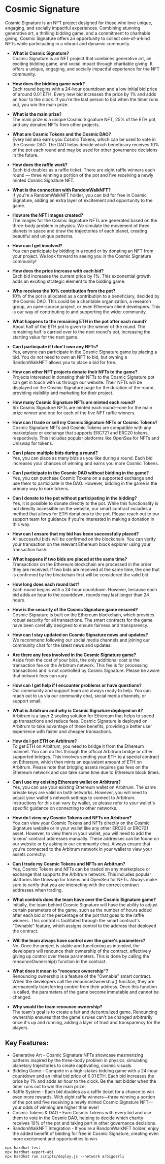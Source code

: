 # Cosmic Signature

Cosmic Signature is an NFT project designed for those who love unique, engaging, and socially impactful experiences. Combining stunning generative art, a thrilling bidding game, and a commitment to charitable giving, Cosmic Signature offers an opportunity to collect one-of-a-kind NFTs while participating in a vibrant and dynamic community.

- **What is Cosmic Signature?**  
Cosmic Signature is an NFT project that combines generative art, an exciting bidding game, and social impact through charitable giving. It offers a unique, engaging, and socially impactful experience for the NFT community.

- **How does the bidding game work?**  
Each round begins with a 24-hour countdown and a low initial bid price of around 0.01 ETH. Every new bid increases the price by 1% and adds an hour to the clock. If you're the last person to bid when the timer runs out, you win the main prize.

- **What is the main prize?**  
The main prize is a unique Cosmic Signature NFT, 25% of the ETH pot, and any donated NFTs from other projects.

- **What are Cosmic Tokens and the Cosmic DAO?**  
Every bid also earns you Cosmic Tokens, which can be used to vote in the Cosmic DAO. The DAO helps decide which beneficiary receives 10% of the pot each round and may be used for other governance decisions in the future.

- **How does the raffle work?**  
Each bid doubles as a raffle ticket. There are eight raffle winners each round — three winning a portion of the pot and five receiving a newly minted Cosmic Signature NFT.

- **What is the connection with RandomWalkNFT?**  
If you're a RandomWalkNFT holder, you can bid for free in Cosmic Signature, adding an extra layer of excitement and opportunity to the game.

- **How are the NFT images created?**  
The images for the Cosmic Signature NFTs are generated based on the three-body problem in physics. We simulate the movement of three planets in space and draw the trajectories of each planet, creating beautiful and unique patterns.

- **How can I get involved?**  
You can participate by bidding in a round or by donating an NFT from your project. We look forward to seeing you in the Cosmic Signature community!

- **How does the price increase with each bid?**  
Each bid increases the current price by 1%. This exponential growth adds an exciting strategic element to the bidding game.

- **Who receives the 10% contribution from the pot?**  
10% of the pot is allocated as a contribution to a beneficiary, decided by the Cosmic DAO. This could be a charitable organization, a research group, an open-source project, or even Ethereum client developers. This is our way of contributing to and supporting the wider community.

- **What happens to the remaining ETH in the pot after each round?**  
About half of the ETH pot is given to the winner of the round. The remaining half is carried over to the next round's pot, increasing the starting value for the next game.

- **Can I participate if I don't own any NFTs?**  
Yes, anyone can participate in the Cosmic Signature game by placing a bid. You do not need to own an NFT to bid, but owning a RandomWalkNFT allows you to place a bid for free.

- **How can other NFT projects donate their NFTs to the game?**  
Projects interested in donating their NFTs to the Cosmic Signature pot can get in touch with us through our website. Their NFTs will be displayed on the Cosmic Signature page for the duration of the round, providing visibility and marketing for their project.

- **How many Cosmic Signature NFTs are minted each round?**  
Six Cosmic Signature NFTs are minted each round—one for the main prize winner and one for each of the five NFT raffle winners.

- **How can I trade or sell my Cosmic Signature NFTs or Cosmic Tokens?**  
Cosmic Signature NFTs and Cosmic Tokens are compatible with any marketplace or exchange that supports ERC721 and ERC20 tokens, respectively. This includes popular platforms like OpenSea for NFTs and Uniswap for tokens.

- **Can I place multiple bids during a round?**  
Yes, you can place as many bids as you like during a round. Each bid increases your chances of winning and earns you more Cosmic Tokens.

- **Can I participate in the Cosmic DAO without bidding in the game?**  
Yes, you can purchase Cosmic Tokens on a supported exchange and use them to participate in the DAO. However, bidding in the game is the primary way to earn tokens.

- **Can I donate to the pot without participating in the bidding?**  
Yes, it is possible to donate directly to the pot. While this functionality is not directly accessible on the website, our smart contract includes a method that allows for ETH donations to the pot. Please reach out to our support team for guidance if you're interested in making a donation in this way.

- **How can I ensure that my bid has been successfully placed?**  
All successful bids will be confirmed on the blockchain. You can verify your transaction on the relevant Ethereum block explorer using your transaction hash.

- **What happens if two bids are placed at the same time?**  
Transactions on the Ethereum blockchain are processed in the order they are received. If two bids are received at the same time, the one that is confirmed by the blockchain first will be considered the valid bid.

- **How long does each round last?**  
Each round begins with a 24-hour countdown. However, because each bid adds an hour to the countdown, rounds may last longer than 24 hours.

- **How is the security of the Cosmic Signature game ensured?**  
Cosmic Signature is built on the Ethereum blockchain, which provides robust security for all transactions. The smart contracts for the game have been carefully designed to ensure fairness and transparency.

- **How can I stay updated on Cosmic Signature news and updates?**  
We recommend following our social media channels and joining our community chat for the latest news and updates.

- **Are there any fees involved in the Cosmic Signature game?**  
Aside from the cost of your bids, the only additional cost is the transaction fee on the Arbitrum network. This fee is for processing transactions and is not controlled by Cosmic Signature. Please be aware that network fees can vary.

- **How can I get help if I encounter problems or have questions?**  
Our community and support team are always ready to help. You can reach out to us via our community chat, social media channels, or support email.

- **What is Arbitrum and why is Cosmic Signature deployed on it?**  
Arbitrum is a layer 2 scaling solution for Ethereum that helps to speed up transactions and reduce fees. Cosmic Signature is deployed on Arbitrum to take advantage of these benefits, providing a better user experience with faster and cheaper transactions.

- **How do I get ETH on Arbitrum?**  
To get ETH on Arbitrum, you need to bridge it from the Ethereum mainnet. You can do this through the official Arbitrum bridge or other supported bridges. This involves sending your ETH to a special contract on Ethereum, which then mints an equivalent amount of ETH on Arbitrum. Please note that bridging assets requires gas fees on the Ethereum network and can take some time due to Ethereum block times.

- **Can I use my existing Ethereum wallet on Arbitrum?**  
Yes, you can use your existing Ethereum wallet on Arbitrum. The same private keys are valid on both networks. However, you will need to adjust your wallet's network settings to connect to Arbitrum. Instructions for this can vary by wallet, so please refer to your wallet's specific guidance on connecting to other networks.

- **How do I view my Cosmic Tokens and NFTs on Arbitrum?**  
You can view your Cosmic Tokens and NFTs directly on the Cosmic Signature website or in your wallet like any other ERC20 or ERC721 asset. However, to view them in your wallet, you will need to add the tokens' contract addresses manually. These addresses can be found on our website or by asking in our community chat. Always ensure that you're connected to the Arbitrum network in your wallet to view your assets correctly.

- **Can I trade my Cosmic Tokens and NFTs on Arbitrum?**  
Yes, Cosmic Tokens and NFTs can be traded on any marketplace or exchange that supports the Arbitrum network. This includes popular platforms like Uniswap for tokens and OpenSea for NFTs. Always make sure to verify that you are interacting with the correct contract addresses when trading.

- **What controls does the team have over the Cosmic Signature game?**  
Initially, the team behind Cosmic Signature will have the ability to adjust certain parameters of the game, such as the number of hours added after each bid or the percentage of the pot that goes to the raffle winners. This control is facilitated through the smart contract's "Ownable" feature, which assigns control to the address that deployed the contract.

- **Will the team always have control over the game's parameters?**  
No. Once the project is stable and functioning as intended, the developers will renounce their ownership of the contract, effectively giving up control over these parameters. This is done by calling the renounceOwnership() function in the contract.

- **What does it mean to "renounce ownership"?**  
Renouncing ownership is a feature of the "Ownable" smart contract. When the developers call the renounceOwnership() function, they are permanently transferring control from their address. Once this function is called, the parameters of the game become immutable and cannot be changed.

- **Why would the team renounce ownership?**  
The team's goal is to create a fair and decentralized game. Renouncing ownership ensures that the game's rules can't be changed arbitrarily once it's up and running, adding a layer of trust and transparency for the players.

## Key Features:

* Generative Art - Cosmic Signature NFTs showcase mesmerizing patterns inspired by the three-body problem in physics, simulating planetary trajectories to create captivating, cosmic visuals.
* Bidding Game - Compete in a high-stakes bidding game with a 24-hour countdown and an initial bid price of 0.01 ETH. Each bid increases the price by 1% and adds an hour to the clock. Be the last bidder when the timer runs out to win the main prize!
* Raffle System - Each bid doubles as a raffle ticket for a chance to win even more rewards. With eight raffle winners—three winning a portion of the pot and five receiving a newly minted Cosmic Signature NFT—your odds of winning are higher than ever!
* Cosmic Tokens & DAO - Earn Cosmic Tokens with every bid and use them to vote in the Cosmic DAO, helping to decide which charity receives 10% of the pot and taking part in other governance decisions.
* RandomWalkNFT Integration - If you're a RandomWalkNFT holder, enjoy the added benefit of bidding for free in Cosmic Signature, creating even more excitement and opportunities to win.

```
npx hardhat test
npx hardhat export-abi
npx hardhat run scripts/deploy.js --network arbigoerli
```
